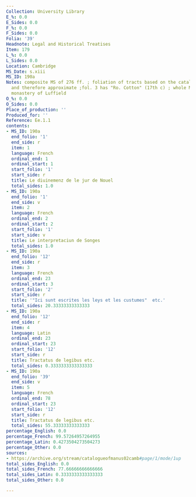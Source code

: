 ```yaml
---
Collection: University Library
E_%: 0.0
E_Sides: 0.0
F_%: 0.0
F_Sides: 0.0
Folia: '39'
Headnote: Legal and Historical Treatises
Item: 179
L_%: 0.0
L_Sides: 0.0
Location: Cambridge
MS_Date: s.xiii
MS_ID: 190a
Notes: composite MS of 276 ff. ; foliation of tracts based on the catalogue description
  and therefore approximate ;fol. 3 has "Ro. Cotton" (17th c) ; whole MS from the
  monastery of Luffield
O_%: 0.0
O_Sides: 0.0
Place_of_production: ''
Produced_for: ''
Reference: Ee.1.1
contents:
- MS_ID: 190a
  end_folio: '1'
  end_side: r
  item: 1
  language: French
  ordinal_end: 1
  ordinal_start: 1
  start_folio: '1'
  start_side: r
  title: Le diuinemenz de le jur de Nouel
  total_sides: 1.0
- MS_ID: 190a
  end_folio: '1'
  end_side: v
  item: 2
  language: French
  ordinal_end: 2
  ordinal_start: 2
  start_folio: '1'
  start_side: v
  title: Le interpretaciun de Songes
  total_sides: 1.0
- MS_ID: 190a
  end_folio: '12'
  end_side: r
  item: 3
  language: French
  ordinal_end: 23
  ordinal_start: 3
  start_folio: '2'
  start_side: r
  title: '"Ici sunt escrites les leys et les custumes"  etc.'
  total_sides: 20.33333333333333
- MS_ID: 190a
  end_folio: '12'
  end_side: r
  item: 4
  language: Latin
  ordinal_end: 23
  ordinal_start: 23
  start_folio: '12'
  start_side: r
  title: Tractatus de legibus etc.
  total_sides: 0.3333333333333333
- MS_ID: 190a
  end_folio: '39'
  end_side: v
  item: 5
  language: French
  ordinal_end: 78
  ordinal_start: 23
  start_folio: '12'
  start_side: r
  title: Tractatus de legibus etc.
  total_sides: 55.33333333333333
percentage_English: 0.0
percentage_French: 99.57264957264955
percentage_Latin: 0.4273504273504273
percentage_Other: 0.0
sources:
- https://archive.org/stream/catalogueofmanus02camb#page/1/mode/1up
total_sides_English: 0.0
total_sides_French: 77.66666666666666
total_sides_Latin: 0.3333333333333333
total_sides_Other: 0.0

---
```

